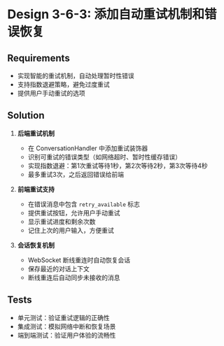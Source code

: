 # Design 3-6-3: 添加自动重试机制和错误恢复

## Requirements
- 实现智能的重试机制，自动处理暂时性错误
- 支持指数退避策略，避免过度重试
- 提供用户手动重试的选项

## Solution
1. **后端重试机制**
   - 在 ConversationHandler 中添加重试装饰器
   - 识别可重试的错误类型（如网络超时、暂时性缓存错误）
   - 实现指数退避：第1次重试等待1秒，第2次等待2秒，第3次等待4秒
   - 最多重试3次，之后返回错误给前端

2. **前端重试支持**
   - 在错误消息中包含 `retry_available` 标志
   - 提供重试按钮，允许用户手动重试
   - 显示重试进度和剩余次数
   - 记住上次的用户输入，方便重试

3. **会话恢复机制**
   - WebSocket 断线重连时自动恢复会话
   - 保存最近的对话上下文
   - 断线重连后自动同步未接收的消息

## Tests
- 单元测试：验证重试逻辑的正确性
- 集成测试：模拟网络中断和恢复场景
- 端到端测试：验证用户体验的流畅性